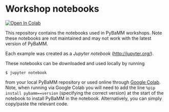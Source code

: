 # Workshop notebooks

[![Open In Colab](https://colab.research.google.com/assets/colab-badge.svg)](https://colab.research.google.com/github/pybamm-team/workshop-notebooks/blob/master/)

This repository contains the notebooks used in PyBaMM workshops. Note these notebooks are not maintained and may not work with the latest version of PyBaMM.

Each example was created as a _Jupyter notebook_ (http://jupyter.org/).

These notebooks can be downloaded and used locally by running
```
$ jupyter notebook
```
from your local PyBaMM repository or used online through [Google Colab](https://colab.research.google.com/github/pybamm-team/workshop-notebooks/blob/master/). Note, when running via Google Colab you will need to add the line `%pip install pybamm==version` (specifying the correct version) at the start of the notebook to install PyBaMM in the notebook. Alternatively, you can simply copy/paste the relevant code.
